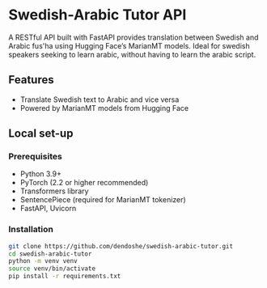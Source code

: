 # Swedish-Arabic Tutor API

A RESTful API built with FastAPI provides translation between Swedish and Arabic fus'ha using Hugging Face’s MarianMT models. Ideal for swedish speakers seeking to learn arabic, without having to learn the arabic script.  

## Features

- Translate Swedish text to Arabic and vice versa
- Powered by MarianMT models from Hugging Face

## Local set-up

### Prerequisites

- Python 3.9+
- PyTorch (2.2 or higher recommended)
- Transformers library
- SentencePiece (required for MarianMT tokenizer)
- FastAPI, Uvicorn

### Installation

```bash
git clone https://github.com/dendoshe/swedish-arabic-tutor.git
cd swedish-arabic-tutor
python -m venv venv
source venv/bin/activate  
pip install -r requirements.txt
